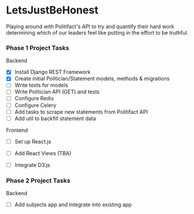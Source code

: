 # LetsJustBeHonest
Playing around with Politifact's API to try and quantify their hard work 
determining which of our leaders feel like putting in the effort to be truthful.

### Phase 1 Project Tasks
Backend
- [X] Install Django REST Framework
- [X] Create initial Politician/Statement models, methods & migrations
- [ ] Write tests for models
- [ ] Write Politician API (GET) and tests
- [ ] Configure Redis
- [ ] Configure Celery
- [ ] Add tasks to scrape new statements from Politifact API
- [ ] Add util to backfill statement data

Frontend
- [ ] Set up React.js
- [ ] Add React Views (TBA)
- [ ] Integrate D3.js


### Phase 2 Project Tasks
Backend
- [ ] Add subjects app and integrate into existing app
